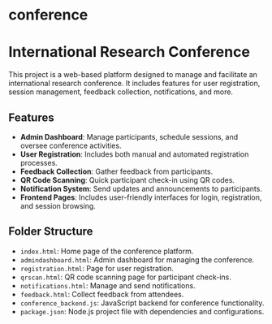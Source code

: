 # conference
# International Research Conference

This project is a web-based platform designed to manage and facilitate an international research conference. It includes features for user registration, session management, feedback collection, notifications, and more.

## Features

- **Admin Dashboard**: Manage participants, schedule sessions, and oversee conference activities.
- **User Registration**: Includes both manual and automated registration processes.
- **Feedback Collection**: Gather feedback from participants.
- **QR Code Scanning**: Quick participant check-in using QR codes.
- **Notification System**: Send updates and announcements to participants.
- **Frontend Pages**: Includes user-friendly interfaces for login, registration, and session browsing.

## Folder Structure

- `index.html`: Home page of the conference platform.
- `admindashboard.html`: Admin dashboard for managing the conference.
- `registration.html`: Page for user registration.
- `qrscan.html`: QR code scanning page for participant check-ins.
- `notifications.html`: Manage and send notifications.
- `feedback.html`: Collect feedback from attendees.
- `conference_backend.js`: JavaScript backend for conference functionality.
- `package.json`: Node.js project file with dependencies and configurations.



 
